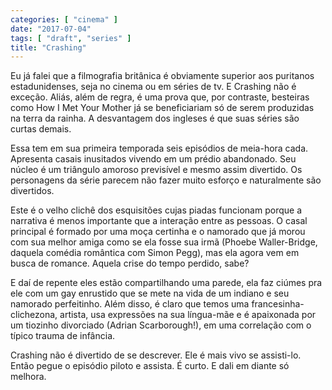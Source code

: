 ```yaml
---
categories: [ "cinema" ]
date: "2017-07-04"
tags: [ "draft", "series" ]
title: "Crashing"
---
```

Eu já falei que a filmografia britânica é obviamente superior
aos puritanos estadunidenses, seja no cinema ou em séries de tv. E
Crashing não é exceção. Aliás, além de regra, é uma prova que,
por contraste, besteiras como How I Met Your Mother já se beneficiariam
só de serem produzidas na terra da rainha. A desvantagem dos ingleses
é que suas séries são curtas demais.

Essa tem em sua primeira temporada seis episódios de meia-hora
cada. Apresenta casais inusitados vivendo em um prédio abandonado. Seu
núcleo é um triângulo amoroso previsível e mesmo assim divertido. Os
personagens da série parecem não fazer muito esforço e naturalmente
são divertidos.

Este é o velho clichê dos esquisitões cujas piadas funcionam porque a
narrativa é menos importante que a interação entre as pessoas. O casal
principal é formado por uma moça certinha e o namorado que já morou
com sua melhor amiga como se ela fosse sua irmã (Phoebe Waller-Bridge,
daquela comédia romântica com Simon Pegg), mas ela agora vem em busca
de romance. Aquela crise do tempo perdido, sabe?

E daí de repente eles estão compartilhando uma parede, ela
faz ciúmes pra ele com um gay enrustido que se mete na vida de um
indiano e seu namorado perfeitinho. Além disso, é claro que temos uma
francesinha-clichezona, artista, usa expressões na sua língua-mãe e
é apaixonada por um tiozinho divorciado (Adrian Scarborough!), em uma
correlação com o típico trauma de infância.

Crashing não é divertido de se descrever. Ele é mais vivo se
assisti-lo. Então pegue o episódio piloto e assista. É curto. E dali
em diante só melhora.
